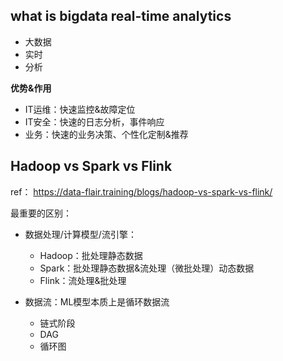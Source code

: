 ## what is bigdata real-time analytics

* 大数据
* 实时
* 分析

**优势&作用**

* IT运维：快速监控&故障定位
* IT安全：快速的日志分析，事件响应
* 业务：快速的业务决策、个性化定制&推荐

## Hadoop vs Spark vs Flink

ref：
https://data-flair.training/blogs/hadoop-vs-spark-vs-flink/

最重要的区别：

* 数据处理/计算模型/流引擎：
    * Hadoop：批处理静态数据
    * Spark：批处理静态数据&流处理（微批处理）动态数据
    * Flink：流处理&批处理
    
* 数据流：ML模型本质上是循环数据流
    * 链式阶段
    * DAG
    * 循环图
   

 
